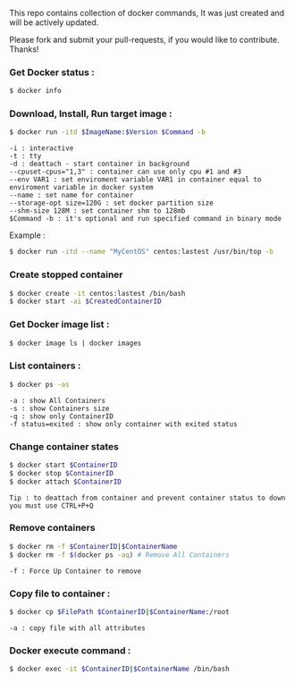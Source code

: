 
This repo contains collection of docker commands, It was just created and will be actively updated. 

Please fork and submit your pull-requests, if you would like to contribute. Thanks!

### Get Docker status :
```bash
$ docker info 
```

### Download, Install, Run target image : 
```bash
$ docker run -itd $ImageName:$Version $Command -b
```
```
-i : interactive
-t : tty
-d : deattach - start container in background
--cpuset-cpus="1,3" : container can use only cpu #1 and #3
--env VAR1 : set enviroment variable VAR1 in container equal to enviroment variable in docker system
--name : set name for container
--storage-opt size=120G : set docker partition size
--shm-size 128M : set container shm to 128mb
$Command -b : it's optional and run specified command in binary mode
```
Example :
```bash
$ docker run -itd --name "MyCentOS" centos:lastest /usr/bin/top -b
```


### Create stopped container
```bash
$ docker create -it centos:lastest /bin/bash
$ docker start -ai $CreatedContainerID
```

### Get Docker image list :
```bash
$ docker image ls | docker images
```

### List containers :
```bash
$ docker ps -as
```
```
-a : show All Containers
-s : show Containers size
-q : show only ContainerID
-f status=exited : show only container with exited status
```

### Change container states
```bash
$ docker start $ContainerID
$ docker stop $ContainerID
$ docker attach $ContainerID
```
```
Tip : to deattach from container and prevent container status to down you must use CTRL+P+Q
```

### Remove containers
```bash
$ docker rm -f $ContainerID|$ContainerName
$ docker rm -f $(docker ps -aq) # Remove All Containers
```
```
-f : Force Up Container to remove
```

### Copy file to container :
```bash
$ docker cp $FilePath $ContainerID|$ContainerName:/root
```
```
-a : copy file with all attributes
```

### Docker execute command :
```bash
$ docker exec -it $ContainerID|$ContainerName /bin/bash
```